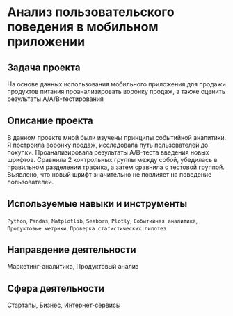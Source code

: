 # Анализ пользовательского поведения в мобильном приложении
## Задача проекта
На основе данных использования мобильного приложения для продажи продуктов питания проанализировать воронку продаж, а также оценить результаты A/A/B-тестирования  

## Описание проекта
В данном проекте мной были изучены принципы событийной аналитики. Я построила
воронку продаж, исследовала путь пользователей до покупки. Проанализировала
результаты A/B-теста введения новых шрифтов. Сравнила 2 контрольных группы между
собой, убедилась в правильном разделении трафика, а затем сравнила с тестовой группой.
Выявлено, что новый шрифт значительно не повлияет на поведение пользователей.

## Используемые навыки и инструменты
`Python`, `Pandas`, `Matplotlib`, `Seaborn`, `Plotly`, `Событийная аналитика`, 
`Продуктовые метрики`, `Проверка статистических гипотез`

## Направдение деятельности
Маркетинг-аналитика, Продуктовый анализ

## Сфера деятельности
Стартапы, Бизнес, Интернет-сервисы
